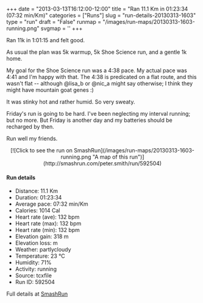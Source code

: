 +++
date = "2013-03-13T16:12:00-12:00"
title = "Ran 11.1 Km in 01:23:34 (07:32 min/Km)"
categories = ["Runs"]
slug = "run-details-20130313-1603"
type = "run"
draft = "False"
runmap = "/images/run-maps/20130313-1603-running.png"
svgmap = '<polyline points="3 28, 8 23, 17 24, 27 10, 48 23, 61 25, 67 29, 72 24, 77 23, 82 19, 95 17, 99 23, 99 27, 95 35, 88 38, 84 43, 69 43, 64 52, 59 70, 53 77, 53 85, 39 90, 26 82, 28 75, 32 71, 26 60, 17 59, 13 62, 10 70, 10 75, 9 73, 14 72, 14 67, 31 70, 31 67, 27 60, 51 51, 65 51, 71 36, 72 36, 73 35, 70 31, 73 24, 84 18, 88 16, 96 16, 100 25, 97 32, 95 35, 88 39, 83 43, 69 42, 64 52, 60 69, 53 77, 53 85, 38 90, 33 85, 25 82, 19 86, 10 75, 9 71, 17 58, 16 54, 11 47, 11 40, 0 37">'
+++

Ran 11k in 1:01:15 and felt good. 

As usual the plan was 5k warmup, 5k Shoe Science run, and a gentle 1k home. 

My goal for the Shoe Science run was a 4:38 pace. My actual pace was 4:41 and I'm happy with that. The 4:38 is predicated on a flat route, and this wasn't flat -- although @lisa_b or @nic_a might say otherwise; I think they might have mountain goat genes :)

It was stinky hot and rather humid. So very sweaty. 

Friday's run is going to be hard. I've been neglecting my interval running; but no more. But Friday is another day and my batteries should be recharged by then. 

Run well my friends. 



<!--more-->

<center>
[![Click to see the run on SmashRun](/images/run-maps/20130313-1603-running.png "A map of this run")](http://smashrun.com/peter.smith/run/592504)
</center>

#### Run details

* Distance: 11.1 Km
* Duration: 01:23:34
* Average pace: 07:32 min/Km
* Calories: 1014 Cal
* Heart rate (ave): 132 bpm
* Heart rate (max): 132 bpm
* Heart rate (min): 132 bpm
* Elevation gain: 318 m
* Elevation loss:  m
* Weather: partlycloudy
* Temperature: 23 &deg;C
* Humidity: 71%
* Activity: running
* Source: tcxfile
* Run ID: 592504

Full details at [SmashRun](http://smashrun.com/peter.smith/run/592504)